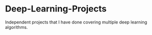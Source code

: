 # Deep-Learning-Projects
Independent projects that I have done covering multiple deep learning algorithms.

